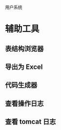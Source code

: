 用户系统


辅助工具
========

表结构浏览器
----------

导出为 Excel 
------------

代码生成器
-----------

查看操作日志
------------

查看 tomcat 日志
---------
